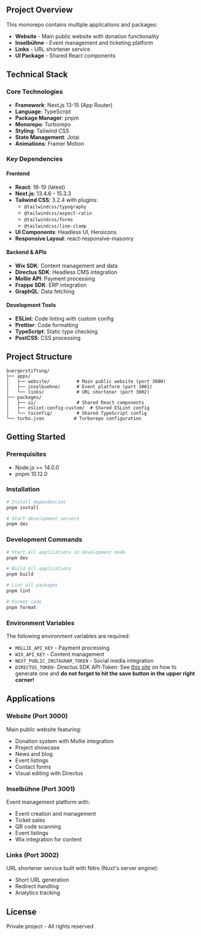 ## Project Overview

This monorepo contains multiple applications and packages:

- **Website** - Main public website with donation functionality
- **Inselbühne** - Event management and ticketing platform
- **Links** - URL shortener service
- **UI Package** - Shared React components

## Technical Stack

### Core Technologies

- **Framework**: Next.js 13-15 (App Router)
- **Language**: TypeScript
- **Package Manager**: pnpm
- **Monorepo**: Turborepo
- **Styling**: Tailwind CSS
- **State Management**: Jotai
- **Animations**: Framer Motion

### Key Dependencies

#### Frontend

- **React**: 18-19 (latest)
- **Next.js**: 13.4.6 - 15.3.3
- **Tailwind CSS**: 3.2.4 with plugins:
  - `@tailwindcss/typography`
  - `@tailwindcss/aspect-ratio`
  - `@tailwindcss/forms`
  - `@tailwindcss/line-clamp`
- **UI Components**: Headless UI, Heroicons
- **Responsive Layout**: react-responsive-masonry

#### Backend & APIs

- **Wix SDK**: Content management and data
- **Directus SDK**: Headless CMS integration
- **Mollie API**: Payment processing
- **Frappe SDK**: ERP integration
- **GraphQL**: Data fetching

#### Development Tools

- **ESLint**: Code linting with custom config
- **Prettier**: Code formatting
- **TypeScript**: Static type checking
- **PostCSS**: CSS processing

## Project Structure

```
buergerstiftung/
├── apps/
│   ├── website/          # Main public website (port 3000)
│   ├── inselbuehne/      # Event platform (port 3001)
│   └── links/            # URL shortener (port 3002)
├── packages/
│   ├── ui/               # Shared React components
│   ├── eslint-config-custom/  # Shared ESLint config
│   └── tsconfig/         # Shared TypeScript config
└── turbo.json           # Turborepo configuration
```

## Getting Started

### Prerequisites

- Node.js >= 14.0.0
- pnpm 10.12.0

### Installation

```bash
# Install dependencies
pnpm install

# Start development servers
pnpm dev
```

### Development Commands

```bash
# Start all applications in development mode
pnpm dev

# Build all applications
pnpm build

# Lint all packages
pnpm lint

# Format code
pnpm format
```

### Environment Variables

The following environment variables are required:

- `MOLLIE_API_KEY` - Payment processing
- `WIX_API_KEY` - Content management
- `NEXT_PUBLIC_INSTAGRAM_TOKEN` - Social media integration
- `DIRECTUS_TOKEN`- Directus SDK API-Token: See [this site](https://learndirectus.com/how-to-create-an-api-key/) on how to generate one and **do not forget to hit the save button in the upper right corner!**

## Applications

### Website (Port 3000)

Main public website featuring:

- Donation system with Mollie integration
- Project showcase
- News and blog
- Event listings
- Contact forms
- Visual editing with Directus

### Inselbühne (Port 3001)

Event management platform with:

- Event creation and management
- Ticket sales
- QR code scanning
- Event listings
- Wix integration for content

### Links (Port 3002)

URL shortener service built with Nitro (Nuxt's server engine):

- Short URL generation
- Redirect handling
- Analytics tracking

## License

Private project - All rights reserved
